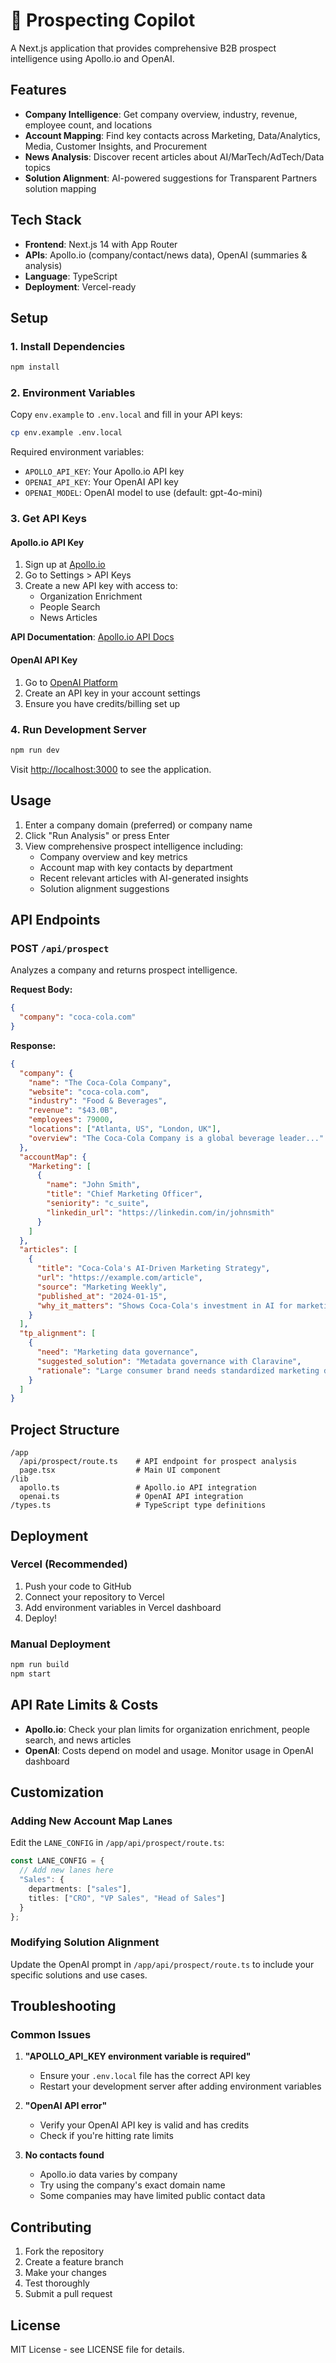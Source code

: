 # 🎯 Prospecting Copilot

A Next.js application that provides comprehensive B2B prospect intelligence using Apollo.io and OpenAI.

## Features

- **Company Intelligence**: Get company overview, industry, revenue, employee count, and locations
- **Account Mapping**: Find key contacts across Marketing, Data/Analytics, Media, Customer Insights, and Procurement
- **News Analysis**: Discover recent articles about AI/MarTech/AdTech/Data topics
- **Solution Alignment**: AI-powered suggestions for Transparent Partners solution mapping

## Tech Stack

- **Frontend**: Next.js 14 with App Router
- **APIs**: Apollo.io (company/contact/news data), OpenAI (summaries & analysis)
- **Language**: TypeScript
- **Deployment**: Vercel-ready

## Setup

### 1. Install Dependencies

```bash
npm install
```

### 2. Environment Variables

Copy `env.example` to `.env.local` and fill in your API keys:

```bash
cp env.example .env.local
```

Required environment variables:
- `APOLLO_API_KEY`: Your Apollo.io API key
- `OPENAI_API_KEY`: Your OpenAI API key
- `OPENAI_MODEL`: OpenAI model to use (default: gpt-4o-mini)

### 3. Get API Keys

#### Apollo.io API Key
1. Sign up at [Apollo.io](https://apollo.io)
2. Go to Settings > API Keys
3. Create a new API key with access to:
   - Organization Enrichment
   - People Search
   - News Articles

**API Documentation**: [Apollo.io API Docs](https://docs.apollo.io/reference/people-search)

#### OpenAI API Key
1. Go to [OpenAI Platform](https://platform.openai.com)
2. Create an API key in your account settings
3. Ensure you have credits/billing set up

### 4. Run Development Server

```bash
npm run dev
```

Visit [http://localhost:3000](http://localhost:3000) to see the application.

## Usage

1. Enter a company domain (preferred) or company name
2. Click "Run Analysis" or press Enter
3. View comprehensive prospect intelligence including:
   - Company overview and key metrics
   - Account map with key contacts by department
   - Recent relevant articles with AI-generated insights
   - Solution alignment suggestions

## API Endpoints

### POST `/api/prospect`

Analyzes a company and returns prospect intelligence.

**Request Body:**
```json
{
  "company": "coca-cola.com"
}
```

**Response:**
```json
{
  "company": {
    "name": "The Coca-Cola Company",
    "website": "coca-cola.com",
    "industry": "Food & Beverages",
    "revenue": "$43.0B",
    "employees": 79000,
    "locations": ["Atlanta, US", "London, UK"],
    "overview": "The Coca-Cola Company is a global beverage leader..."
  },
  "accountMap": {
    "Marketing": [
      {
        "name": "John Smith",
        "title": "Chief Marketing Officer",
        "seniority": "c_suite",
        "linkedin_url": "https://linkedin.com/in/johnsmith"
      }
    ]
  },
  "articles": [
    {
      "title": "Coca-Cola's AI-Driven Marketing Strategy",
      "url": "https://example.com/article",
      "source": "Marketing Weekly",
      "published_at": "2024-01-15",
      "why_it_matters": "Shows Coca-Cola's investment in AI for marketing optimization"
    }
  ],
  "tp_alignment": [
    {
      "need": "Marketing data governance",
      "suggested_solution": "Metadata governance with Claravine",
      "rationale": "Large consumer brand needs standardized marketing data"
    }
  ]
}
```

## Project Structure

```
/app
  /api/prospect/route.ts    # API endpoint for prospect analysis
  page.tsx                  # Main UI component
/lib
  apollo.ts                 # Apollo.io API integration
  openai.ts                 # OpenAI API integration
/types.ts                   # TypeScript type definitions
```

## Deployment

### Vercel (Recommended)

1. Push your code to GitHub
2. Connect your repository to Vercel
3. Add environment variables in Vercel dashboard
4. Deploy!

### Manual Deployment

```bash
npm run build
npm start
```

## API Rate Limits & Costs

- **Apollo.io**: Check your plan limits for organization enrichment, people search, and news articles
- **OpenAI**: Costs depend on model and usage. Monitor usage in OpenAI dashboard

## Customization

### Adding New Account Map Lanes

Edit the `LANE_CONFIG` in `/app/api/prospect/route.ts`:

```typescript
const LANE_CONFIG = {
  // Add new lanes here
  "Sales": { 
    departments: ["sales"], 
    titles: ["CRO", "VP Sales", "Head of Sales"] 
  }
};
```

### Modifying Solution Alignment

Update the OpenAI prompt in `/app/api/prospect/route.ts` to include your specific solutions and use cases.

## Troubleshooting

### Common Issues

1. **"APOLLO_API_KEY environment variable is required"**
   - Ensure your `.env.local` file has the correct API key
   - Restart your development server after adding environment variables

2. **"OpenAI API error"**
   - Verify your OpenAI API key is valid and has credits
   - Check if you're hitting rate limits

3. **No contacts found**
   - Apollo.io data varies by company
   - Try using the company's exact domain name
   - Some companies may have limited public contact data

## Contributing

1. Fork the repository
2. Create a feature branch
3. Make your changes
4. Test thoroughly
5. Submit a pull request

## License

MIT License - see LICENSE file for details.
